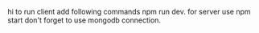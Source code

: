 hi to run client add following commands npm run dev.
for server use npm start
don't forget to use mongodb connection.
